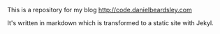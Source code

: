 This is a repository for my blog http://code.danielbeardsley.com

It's written in markdown which is transformed to a static site with Jekyl.


